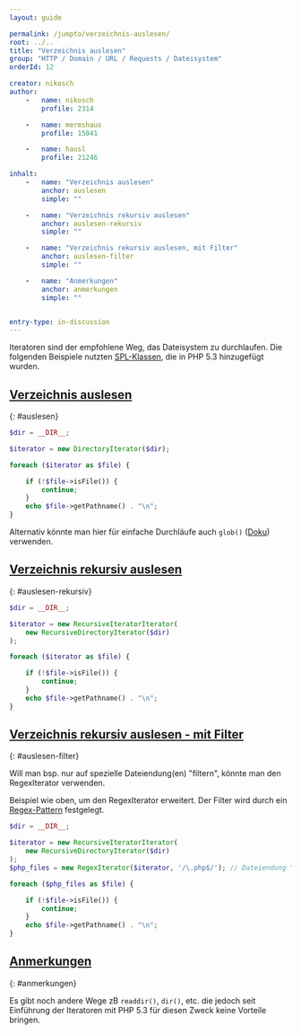 ```yaml
---
layout: guide

permalink: /jumpto/verzeichnis-auslesen/
root: ../..
title: "Verzeichnis auslesen"
group: "HTTP / Domain / URL / Requests / Dateisystem"
orderId: 12

creator: nikosch
author:
    -   name: nikosch
        profile: 2314

    -   name: mermshaus
        profile: 15041

    -   name: hausl
        profile: 21246

inhalt:
    -   name: "Verzeichnis auslesen"
        anchor: auslesen
        simple: ""

    -   name: "Verzeichnis rekursiv auslesen"
        anchor: auslesen-rekursiv
        simple: ""

    -   name: "Verzeichnis rekursiv auslesen, mit Filter"
        anchor: auslesen-filter
        simple: ""

    -   name: "Anmerkungen"
        anchor: anmerkungen
        simple: ""


entry-type: in-discussion
---
```



Iteratoren sind der empfohlene Weg, das Dateisystem zu durchlaufen.
Die folgenden Beispiele nutzten [SPL-Klassen](http://us3.php.net/manual/en/book.spl.php),
die in PHP 5.3 hinzugefügt wurden.


## [Verzeichnis auslesen](#auslesen)
{: #auslesen}

~~~ php
$dir = __DIR__;

$iterator = new DirectoryIterator($dir);

foreach ($iterator as $file) {

    if (!$file->isFile()) {
        continue;
    }
    echo $file->getPathname() . "\n";
}
~~~

Alternativ könnte man hier für einfache Durchläufe auch `glob()` ([Doku](http://php.net/manual/de/function.glob.php)) verwenden.


## [Verzeichnis rekursiv auslesen](#auslesen-rekursiv)
{: #auslesen-rekursiv}

~~~ php
$dir = __DIR__;

$iterator = new RecursiveIteratorIterator(
    new RecursiveDirectoryIterator($dir)
);

foreach ($iterator as $file) {

    if (!$file->isFile()) {
        continue;
    }
    echo $file->getPathname() . "\n";
}
~~~


## [Verzeichnis rekursiv auslesen - mit Filter](#auslesen-filter)
{: #auslesen-filter}

Will man bsp. nur auf spezielle Dateiendung(en) "filtern", könnte man den RegexIterator verwenden.

Beispiel wie oben, um den RegexIterator erweitert.
Der Filter wird durch ein [Regex-Pattern](http://php.net/manual/de/reference.pcre.pattern.syntax.php) festgelegt.

~~~php
$dir = __DIR__;

$iterator = new RecursiveIteratorIterator(
    new RecursiveDirectoryIterator($dir)
);
$php_files = new RegexIterator($iterator, '/\.php$/'); // Dateiendung ".php"

foreach ($php_files as $file) {

    if (!$file->isFile()) {
        continue;
    }
    echo $file->getPathname() . "\n";
}
~~~


## [Anmerkungen](#anmerkungen)
{: #anmerkungen}

Es gibt noch andere Wege zB `readdir()`, `dir()`,  etc. die jedoch seit Einführung
der Iteratoren mit PHP 5.3 für diesen Zweck keine Vorteile bringen.
